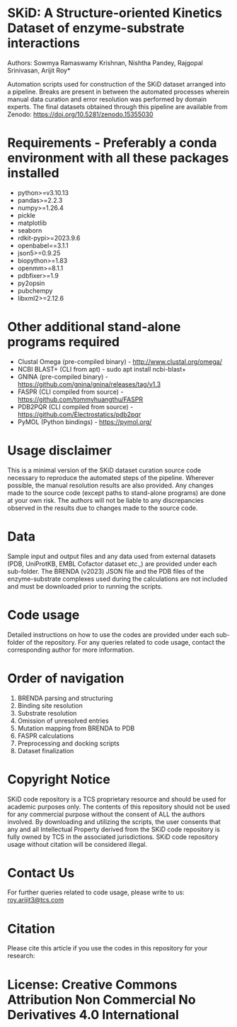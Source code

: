 # SKiD: A Structure-oriented Kinetics Dataset of enzyme-substrate interactions
Authors: Sowmya Ramaswamy Krishnan, Nishtha Pandey, Rajgopal Srinivasan, Arijit Roy*

Automation scripts used for construction of the SKiD dataset arranged into a pipeline. Breaks are present in between the automated processes wherein manual data curation and error resolution was performed by domain experts. The final datasets obtained through this pipeline are available from Zenodo: https://doi.org/10.5281/zenodo.15355030

# Requirements - Preferably a conda environment with all these packages installed
* python>=v3.10.13
* pandas>=2.2.3
* numpy>=1.26.4
* pickle
* matplotlib
* seaborn
* rdkit-pypi>=2023.9.6
* openbabel==3.1.1
* json5>=0.9.25
* biopython>=1.83
* openmm>=8.1.1
* pdbfixer>=1.9
* py2opsin
* pubchempy
* libxml2>=2.12.6

# Other additional stand-alone programs required
* Clustal Omega (pre-compiled binary) - http://www.clustal.org/omega/
* NCBI BLAST+ (CLI from apt) - sudo apt install ncbi-blast+
* GNINA (pre-compiled binary) - https://github.com/gnina/gnina/releases/tag/v1.3
* FASPR (CLI compiled from source) - https://github.com/tommyhuangthu/FASPR
* PDB2PQR (CLI compiled from source) - https://github.com/Electrostatics/pdb2pqr
* PyMOL (Python bindings) - https://pymol.org/

# Usage disclaimer
This is a minimal version of the SKiD dataset curation source code necessary to reproduce the automated steps of the pipeline. Wherever possible, the manual resolution results are also provided. Any changes made to the source code (except paths to stand-alone programs) are done at your own risk. The authors will not be liable to any discrepancies observed in the results due to changes made to the source code.

# Data
Sample input and output files and any data used from external datasets (PDB, UniProtKB, EMBL Cofactor dataset etc.,) are provided under each sub-folder. The BRENDA (v2023) JSON file and the PDB files of the enzyme-substrate complexes used during the calculations are not included and must be downloaded prior to running the scripts.

# Code usage
Detailed instructions on how to use the codes are provided under each sub-folder of the repository. For any queries related to code usage, contact the corresponding author for more information.

# Order of navigation
1. BRENDA parsing and structuring
2. Binding site resolution
3. Substrate resolution
4. Omission of unresolved entries
5. Mutation mapping from BRENDA to PDB
6. FASPR calculations
7. Preprocessing and docking scripts
8. Dataset finalization

# Copyright Notice
SKiD code repository is a TCS proprietary resource and should be used for academic purposes only. The contents of this repository should not be used for any commercial purpose without the consent of ALL the authors involved. By downloading and utilizing the scripts, the user consents that any and all Intellectual Property derived from the SKiD code repository is fully owned by TCS in the associated jurisdictions. SKiD code repository usage without citation will be considered illegal.

# Contact Us
For further queries related to code usage, please write to us: roy.arijit3@tcs.com

# Citation
Please cite this article if you use the codes in this repository for your research: 

# License: Creative Commons Attribution Non Commercial No Derivatives 4.0 International
